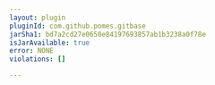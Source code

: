 ```yaml
---
layout: plugin
pluginId: com.github.pomes.gitbase
jarSha1: bd7a2cd27e0650e84197693857ab1b3238a0f78e
isJarAvailable: true
error: NONE
violations: []

---
```

